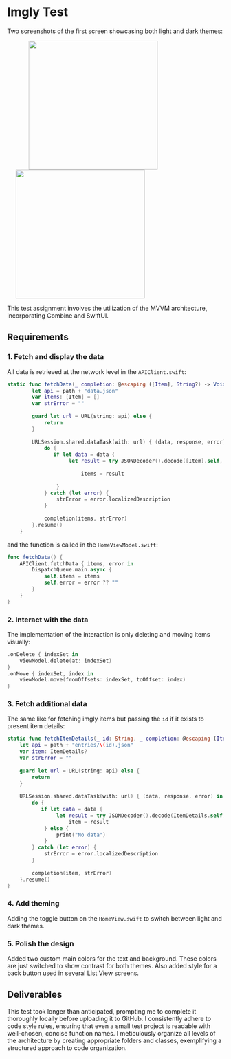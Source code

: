 # Imgly Test

Two screenshots of the first screen showcasing both light and dark themes:

<p align="row">
<img src= "https://github.com/Svetusova/imgly/assets/12214537/faa618de-1b1d-49e9-b142-cdde8bc8e800" width="300" hspace="50">
<img src= "https://github.com/Svetusova/imgly/assets/12214537/3720c42c-b912-49a0-99b2-8be6b710334b" width="300" hspace="20">
</p>

This test assignment involves the utilization of the MVVM architecture, incorporating Combine and SwiftUI.

## Requirements

###  1. Fetch and display the data

All data is retrieved at the network level in the ```APIClient.swift```:

```swift
static func fetchData(_ completion: @escaping ([Item], String?) -> Void) {
        let api = path + "data.json"
        var items: [Item] = []
        var strError = ""
        
        guard let url = URL(string: api) else {
            return
        }
        
        URLSession.shared.dataTask(with: url) { (data, response, error) in
            do {
               if let data = data {
                    let result = try JSONDecoder().decode([Item].self, from: data)
                    
                        items = result
                    
                }
            } catch (let error) {
                strError = error.localizedDescription
            }
            
            completion(items, strError)
        }.resume()
    }
```

and the function is called in the ```HomeViewModel.swift```:

```swift
func fetchData() {
    APIClient.fetchData { items, error in
        DispatchQueue.main.async {
            self.items = items
            self.error = error ?? ""
        }
    }
}
```
###  2. Interact with the data

The implementation of the interaction is only deleting and moving items visually:

```swift
.onDelete { indexSet in
    viewModel.delete(at: indexSet)
}
.onMove { indexSet, index in
    viewModel.move(fromOffsets: indexSet, toOffset: index)
}
```
 
###  3. Fetch additional data

The same like for fetching imgly items but passing the ```id``` if it exists to present item details: 

```swift
static func fetchItemDetails(_ id: String, _ completion: @escaping (ItemDetails?, String?) -> Void) {
    let api = path + "entries/\(id).json"
    var item: ItemDetails?
    var strError = ""
    
    guard let url = URL(string: api) else {
        return
    }
    
    URLSession.shared.dataTask(with: url) { (data, response, error) in
        do {
           if let data = data {
                let result = try JSONDecoder().decode(ItemDetails.self, from: data)
                    item = result
            } else {
                print("No data")
            }
        } catch (let error) {
            strError = error.localizedDescription
        }
        
        completion(item, strError)
    }.resume()
}
```

###  4. Add theming

Adding the toggle button on the ```HomeView.swift``` to switch between light and dark themes.

###  5. Polish the design

Added two custom main colors for the text and background. These colors are just switched to show contrast for both themes. Also added style for a back button used in several List View screens. 

## Deliverables

This test took longer than anticipated, prompting me to complete it thoroughly locally before uploading it to GitHub. I consistently adhere to code style rules, ensuring that even a small test project is readable with well-chosen, concise function names. I meticulously organize all levels of the architecture by creating appropriate folders and classes, exemplifying a structured approach to code organization. 



